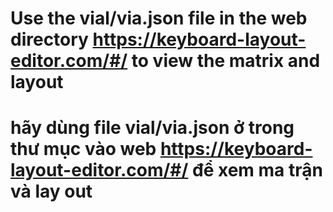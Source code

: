 # Use the vial/via.json file in the web directory https://keyboard-layout-editor.com/#/ to view the matrix and layout
# hãy dùng file vial/via.json ở trong thư mục vào web https://keyboard-layout-editor.com/#/ để xem ma trận và lay out
